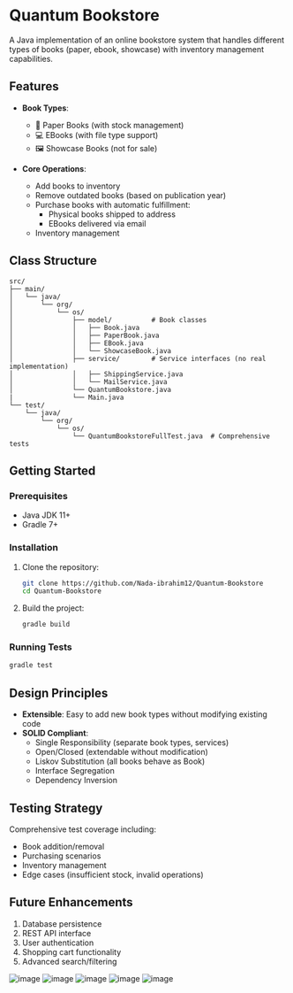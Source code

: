 # Quantum Bookstore

A Java implementation of an online bookstore system that handles different types of books (paper, ebook, showcase) with inventory management capabilities.

## Features

- **Book Types**:
  - 📖 Paper Books (with stock management)
  - 💻 EBooks (with file type support)
  - 🖼️ Showcase Books (not for sale)

- **Core Operations**:
  - Add books to inventory
  - Remove outdated books (based on publication year)
  - Purchase books with automatic fulfillment:
    - Physical books shipped to address
    - EBooks delivered via email
  - Inventory management

## Class Structure

```
src/
├── main/
│   └── java/
│       └── org/
│           └── os/
│               ├── model/          # Book classes
│               │   ├── Book.java
│               │   ├── PaperBook.java
│               │   ├── EBook.java
│               │   └── ShowcaseBook.java
│               ├── service/        # Service interfaces (no real implementation)
│               │   ├── ShippingService.java
│               │   └── MailService.java
│               └── QuantumBookstore.java
|               └── Main.java
└── test/
    └── java/
        └── org/
            └── os/
                └── QuantumBookstoreFullTest.java  # Comprehensive tests
```

## Getting Started

### Prerequisites

- Java JDK 11+
- Gradle 7+

### Installation

1. Clone the repository:
   ```bash
   git clone https://github.com/Nada-ibrahim12/Quantum-Bookstore
   cd Quantum-Bookstore
   ```

2. Build the project:
   ```bash
   gradle build
   ```

### Running Tests

```bash
gradle test
```

## Design Principles

- **Extensible**: Easy to add new book types without modifying existing code
- **SOLID Compliant**:
  - Single Responsibility (separate book types, services)
  - Open/Closed (extendable without modification)
  - Liskov Substitution (all books behave as Book)
  - Interface Segregation
  - Dependency Inversion

## Testing Strategy

Comprehensive test coverage including:
- Book addition/removal
- Purchasing scenarios
- Inventory management
- Edge cases (insufficient stock, invalid operations)

## Future Enhancements

1. Database persistence
2. REST API interface
3. User authentication
4. Shopping cart functionality
5. Advanced search/filtering

![image](https://github.com/user-attachments/assets/491df57e-68d2-41ea-b028-60bc4e1d9a37)
![image](https://github.com/user-attachments/assets/c022da1e-48e2-40f8-8bce-8347c89ccab1)
![image](https://github.com/user-attachments/assets/b5a4b405-34a1-4a7c-a9cf-fdc3f056b6d5)
![image](https://github.com/user-attachments/assets/f1c7db41-045d-4784-9d14-417d62ad0a14)
![image](https://github.com/user-attachments/assets/4f38942b-64ad-4f52-8ed3-930eb2220211)


